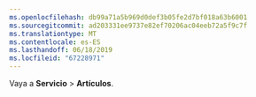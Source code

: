 ```yaml
---
ms.openlocfilehash: db99a71a5b969d0def3b05fe2d7bf018a63b6001
ms.sourcegitcommit: ad203331ee9737e82ef70206ac04eeb72a5f9c7f
ms.translationtype: MT
ms.contentlocale: es-ES
ms.lasthandoff: 06/18/2019
ms.locfileid: "67228971"
---
```

Vaya a **Servicio** > **Artículos**.